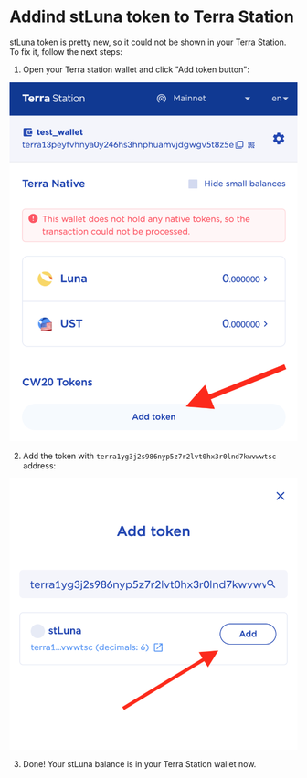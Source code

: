 # Addind stLuna token to Terra Station

stLuna token is pretty new, so it could not be shown in your Terra Station. To fix it, follow the next steps:

1. Open your Terra station wallet and click "Add token button":

![Adding new token](/img/wallet_1.png)

2. Add the token with `terra1yg3j2s986nyp5z7r2lvt0hx3r0lnd7kwvwwtsc` address:

![Adding stLuna](/img/wallet_2.png)

3. Done! Your stLuna balance is in your Terra Station wallet now.

